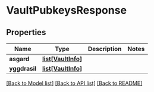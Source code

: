 # VaultPubkeysResponse

## Properties
Name | Type | Description | Notes
------------ | ------------- | ------------- | -------------
**asgard** | [**list[VaultInfo]**](VaultInfo.md) |  | 
**yggdrasil** | [**list[VaultInfo]**](VaultInfo.md) |  | 

[[Back to Model list]](../README.md#documentation-for-models) [[Back to API list]](../README.md#documentation-for-api-endpoints) [[Back to README]](../README.md)

